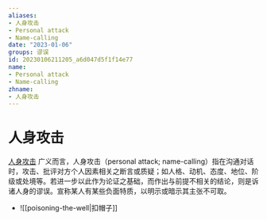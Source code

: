 ```yaml
---
aliases:
- 人身攻击
- Personal attack
- Name-calling
date: "2023-01-06"
groups: 谬误
id: 20230106211205_a6d047d5f1f14e77
name:
- Personal attack
- Name-calling
zhname:
- 人身攻击
---
```


# 人身攻击

[人身攻击](https://zh.wikipedia.org/wiki/%E4%BA%BA%E8%BA%AB%E6%94%BB%E6%93%8A) 广义而言，人身攻击（personal attack; name-calling）指在沟通对话时，攻击、批评对方个人因素相关之断言或质疑；如人格、动机、态度、地位、阶级或处境等。若进一步以此作为论证之基础，而作出与前提不相关的结论，则是诉诸人身的谬误。宣称某人有某些负面特质，以明示或暗示其主张不可取。

- ![[poisoning-the-well|扣帽子]]
